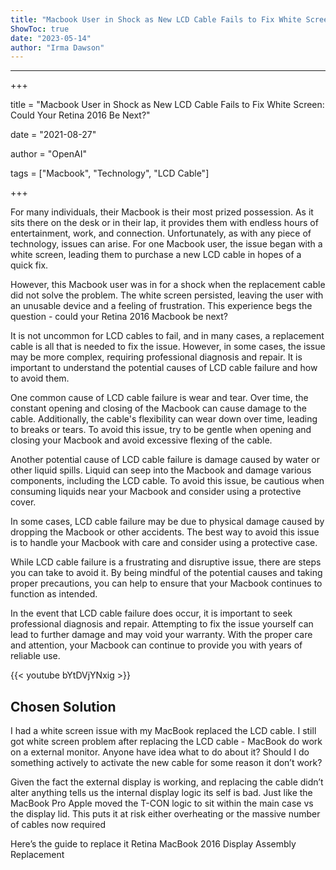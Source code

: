 ```yaml
---
title: "Macbook User in Shock as New LCD Cable Fails to Fix White Screen: Could Your Retina 2016 Be Next?"
ShowToc: true 
date: "2023-05-14"
author: "Irma Dawson"
---
```

*****
+++ 

title = "Macbook User in Shock as New LCD Cable Fails to Fix White Screen: Could Your Retina 2016 Be Next?"

date = "2021-08-27"

author = "OpenAI"

tags = ["Macbook", "Technology", "LCD Cable"]

+++ 

For many individuals, their Macbook is their most prized possession. As it sits there on the desk or in their lap, it provides them with endless hours of entertainment, work, and connection. Unfortunately, as with any piece of technology, issues can arise. For one Macbook user, the issue began with a white screen, leading them to purchase a new LCD cable in hopes of a quick fix.

However, this Macbook user was in for a shock when the replacement cable did not solve the problem. The white screen persisted, leaving the user with an unusable device and a feeling of frustration. This experience begs the question - could your Retina 2016 Macbook be next?

It is not uncommon for LCD cables to fail, and in many cases, a replacement cable is all that is needed to fix the issue. However, in some cases, the issue may be more complex, requiring professional diagnosis and repair. It is important to understand the potential causes of LCD cable failure and how to avoid them.

One common cause of LCD cable failure is wear and tear. Over time, the constant opening and closing of the Macbook can cause damage to the cable. Additionally, the cable's flexibility can wear down over time, leading to breaks or tears. To avoid this issue, try to be gentle when opening and closing your Macbook and avoid excessive flexing of the cable.

Another potential cause of LCD cable failure is damage caused by water or other liquid spills. Liquid can seep into the Macbook and damage various components, including the LCD cable. To avoid this issue, be cautious when consuming liquids near your Macbook and consider using a protective cover.

In some cases, LCD cable failure may be due to physical damage caused by dropping the Macbook or other accidents. The best way to avoid this issue is to handle your Macbook with care and consider using a protective case.

While LCD cable failure is a frustrating and disruptive issue, there are steps you can take to avoid it. By being mindful of the potential causes and taking proper precautions, you can help to ensure that your Macbook continues to function as intended.

In the event that LCD cable failure does occur, it is important to seek professional diagnosis and repair. Attempting to fix the issue yourself can lead to further damage and may void your warranty. With the proper care and attention, your Macbook can continue to provide you with years of reliable use.

{{< youtube bYtDVjYNxig >}} 



## Chosen Solution
 I had a white screen issue with my MacBook replaced the LCD cable. I still got white screen problem after replacing the LCD cable - MacBook do work on a external monitor. Anyone have idea what to do about it?  Should I do something actively to activate the new cable for some reason it don’t work?

 Given the fact the external display is working, and replacing the cable didn’t alter anything tells us the internal display logic its self is bad. Just like the MacBook Pro Apple moved the T-CON logic to sit within the main case vs the display lid. This puts it at risk either overheating or the massive number of cables now required

Here’s the guide to replace it Retina MacBook 2016 Display Assembly Replacement




